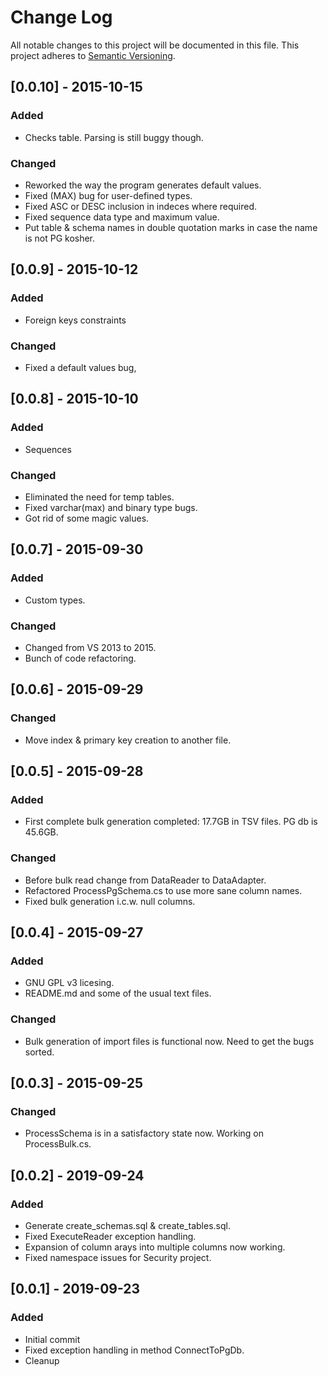 # Change Log
All notable changes to this project will be documented in this file.
This project adheres to [Semantic Versioning](http://semver.org/).

## [0.0.10] - 2015-10-15
### Added
- Checks table. Parsing is still buggy though.

### Changed
- Reworked the way the program generates default values.
- Fixed (MAX) bug for user-defined types.
- Fixed ASC or DESC inclusion in indeces where required.
- Fixed sequence data type and maximum value.
- Put table & schema names in double quotation marks in case the name is not PG 
kosher. 

## [0.0.9] - 2015-10-12
### Added
- Foreign keys constraints

### Changed
- Fixed a default values bug,

## [0.0.8] - 2015-10-10
### Added
- Sequences

### Changed
- Eliminated the need for temp tables.
- Fixed varchar(max) and binary type bugs.
- Got rid of some magic values.

## [0.0.7] - 2015-09-30
### Added
- Custom types.

### Changed
- Changed from VS 2013 to 2015.
- Bunch of code refactoring.

## [0.0.6] - 2015-09-29
### Changed
- Move index & primary key creation to another file.

## [0.0.5] - 2015-09-28
### Added
- First complete bulk generation completed: 17.7GB in TSV files. PG db is 45.6GB.

### Changed
- Before bulk read change from DataReader to DataAdapter.
- Refactored ProcessPgSchema.cs to use more sane column names.
- Fixed bulk generation i.c.w. null columns.

## [0.0.4] - 2015-09-27
### Added
- GNU GPL v3 licesing.
- README.md and some of the usual text files.

### Changed
- Bulk generation of import files is functional now. Need to get the bugs sorted.

## [0.0.3] - 2015-09-25
### Changed
- ProcessSchema is in a satisfactory state now. Working on ProcessBulk.cs.

## [0.0.2] - 2019-09-24
### Added
- Generate create_schemas.sql & create_tables.sql.
- Fixed ExecuteReader exception handling.
- Expansion of column arays into multiple columns now working.
- Fixed namespace issues for Security project.

## [0.0.1] - 2019-09-23
### Added
- Initial commit
- Fixed exception handling in method ConnectToPgDb.
- Cleanup
